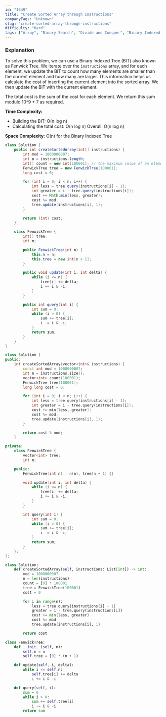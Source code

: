 ```yaml
---
id: "1649"
title: "Create Sorted Array through Instructions"
companyTags: "Unknown"
slug: "create-sorted-array-through-instructions"
difficulty: "Hard"
tags: ["Array", "Binary Search", "Divide and Conquer", "Binary Indexed Tree", "Segment Tree", "Merge Sort", "Ordered Set"]
---
```


### Explanation

To solve this problem, we can use a Binary Indexed Tree (BIT) also known as Fenwick Tree. We iterate over the `instructions` array, and for each element, we update the BIT to count how many elements are smaller than the current element and how many are larger. This information helps us calculate the cost of inserting the current element into the sorted array. We then update the BIT with the current element.

The total cost is the sum of the cost for each element. We return this sum modulo 10^9 + 7 as required.

**Time Complexity:**
- Building the BIT: O(n log n)
- Calculating the total cost: O(n log n)
Overall: O(n log n)

**Space Complexity:**
O(n) for the Binary Indexed Tree
```java
class Solution {
    public int createSortedArray(int[] instructions) {
        int mod = 1000000007;
        int n = instructions.length;
        int[] count = new int[100001]; // the maximum value of an element in instructions
        FenwickTree tree = new FenwickTree(100001);
        long cost = 0;

        for (int i = 0; i < n; i++) {
            int less = tree.query(instructions[i] - 1);
            int greater = i - tree.query(instructions[i]);
            cost += Math.min(less, greater);
            cost %= mod;
            tree.update(instructions[i], 1);
        }

        return (int) cost;
    }

    class FenwickTree {
        int[] tree;
        int n;

        public FenwickTree(int n) {
            this.n = n;
            this.tree = new int[n + 1];
        }

        public void update(int i, int delta) {
            while (i <= n) {
                tree[i] += delta;
                i += i & -i;
            }
        }

        public int query(int i) {
            int sum = 0;
            while (i > 0) {
                sum += tree[i];
                i -= i & -i;
            }
            return sum;
        }
    }
}
```

```cpp
class Solution {
public:
    int createSortedArray(vector<int>& instructions) {
        const int mod = 1000000007;
        int n = instructions.size();
        vector<int> count(100001);
        FenwickTree tree(100001);
        long long cost = 0;

        for (int i = 0; i < n; i++) {
            int less = tree.query(instructions[i] - 1);
            int greater = i - tree.query(instructions[i]);
            cost += min(less, greater);
            cost %= mod;
            tree.update(instructions[i], 1);
        }

        return cost % mod;
    }

private:
    class FenwickTree {
        vector<int> tree;
        int n;

    public:
        FenwickTree(int n) : n(n), tree(n + 1) {}

        void update(int i, int delta) {
            while (i <= n) {
                tree[i] += delta;
                i += i & -i;
            }
        }

        int query(int i) {
            int sum = 0;
            while (i > 0) {
                sum += tree[i];
                i -= i & -i;
            }
            return sum;
        }
    };
};
```

```python
class Solution:
    def createSortedArray(self, instructions: List[int]) -> int:
        mod = 1000000007
        n = len(instructions)
        count = [0] * 100001
        tree = FenwickTree(100001)
        cost = 0

        for i in range(n):
            less = tree.query(instructions[i] - 1)
            greater = i - tree.query(instructions[i])
            cost += min(less, greater)
            cost %= mod
            tree.update(instructions[i], 1)

        return cost

class FenwickTree:
    def __init__(self, n):
        self.n = n
        self.tree = [0] * (n + 1)

    def update(self, i, delta):
        while i <= self.n:
            self.tree[i] += delta
            i += i & -i

    def query(self, i):
        sum = 0
        while i > 0:
            sum += self.tree[i]
            i -= i & -i
        return sum
```